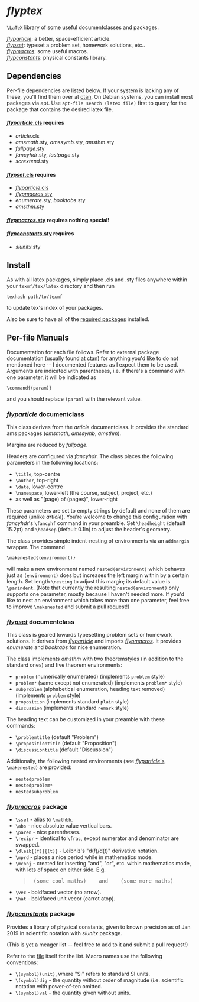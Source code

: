 # *flyptex*
`\LaTeX` library of some useful documentclasses and packages.

[*flyparticle*](#flyparticle-documentclass): a better, space-efficient article.  
[*flypset*](#flypset-documentclass): typeset a problem set, homework solutions, etc..  
[*flypmacros*](#flypmacros-package): some useful macros.  
[*flypconstants*](#flypconstants-package): physical constants library.


## Dependencies

Per-file dependencies are listed below. If your system is lacking any of these, you'll find them over at [ctan](https://ctan.org). On Debian systems, you can install most packages via apt. Use `apt-file search (latex file)` first to query for the package that contains the desired latex file.

#### [*flyparticle*.cls](flyparticle.cls) requires
* *article*.cls
* *amsmath*.sty, *amssymb*.sty, *amsthm*.sty
* *fullpage*.sty
* *fancyhdr*.sty, *lastpage*.sty
* *scrextend*.sty

#### [*flypset*.cls](flypset.cls) requires
* [*flyparticle*.cls](flyparticle.cls)
* [*flypmacros*.sty](flypmacros.sty)
* *enumerate*.sty, *booktabs*.sty
* *amsthm*.sty

#### [*flypmacros*.sty](flypmacros.sty) requires nothing special!

#### [*flypconstants*.sty](flypconstants.sty) requires
* *siunitx*.sty


## Install

As with all latex packages, simply place .cls and .sty files anywhere within your `texmf/tex/latex` directory and then run

    texhash path/to/texmf

to update tex's index of your packages.

Also be sure to have all of the [required packages](#Dependencies) installed.


## Per-file Manuals

Documentation for each file follows. Refer to external package documentation (usually found at [ctan](https://ctan.org)) for anything you'd like to do not mentioned here -- I documented features as I expect them to be used. Arguments are indicated with parentheses, i.e. if there's a command with one parameter, it will be indicated as

    \command{(param)}

and you should replace `(param)` with the relevant value.

### [*flyparticle*](flyparticle.cls) documentclass

This class derives from the *article* documentclass. It provides the standard ams packages (*amsmath*, *amssymb*, *amsthm*).

Margins are reduced by *fullpage*.

Headers are configured via *fancyhdr*. The class places the following parameters in the following locations:
* `\title`, top-centre
* `\author`, top-right
* `\date`, lower-centre
* `\namespace`, lower-left (the course, subject, project, etc.)
* as well as "(page) of (pages)", lower-right

These parameters are set to empty strings by default and none of them are required (unlike *article*). You're welcome to change this configuration with *fancyhdr*'s `\fancyhf` command in your preamble. Set `\headheight` (default 15.2pt) and `\headsep` (default 0.1in) to adjust the header's geometry.

The class provides simple indent-nesting of environments via an `addmargin` wrapper. The command

    \makenested{(environment)}

will make a new environment named `nested(environment)` which behaves just as `(environment)` does but increases the left margin within by a certain length. Set length `\nesting` to adjust this margin; its default value is `\parindent`. (Note that currently the resulting `nested(environment)` only supports one parameter, mostly because I haven't needed more. If you'd like to nest an environment which takes more than one parameter, feel free to improve `\makenested` and submit a pull request!)

### [*flypset*](flypset.cls) documentclass

This class is geared towards typesetting problem sets or homework solutions. It derives from [*flyparticle*](#flyparticle-documentclass) and imports [*flypmacros*](#flypmacros-package). It provides *enumerate* and *booktabs* for nice enumeration.

The class implements *amsthm* with two theoremstyles (in addition to the standard ones) and five theorem environments:
* `problem` (numerically enumerated) (implements `problem` style)
* `problem*` (same except not enumerated) (implements `problem*` style)
* `subproblem` (alphabetical enumeration, heading text removed) (implements `problem` style)
* `proposition` (implements standard `plain` style)
* `discussion` (implements standard `remark` style)

The heading text can be customized in your preamble with these commands:
* `\problemtitle` (default "Problem")
* `\propositiontitle` (default "Proposition")
* `\discussiontitle` (default "Discussion")

Additionally, the following nested environments (see [*flyparticle*'s](#flyparticle-documentclass) `\makenested`) are provided:
* `nestedproblem`
* `nestedproblem*`
* `nestedsubproblem`

### [*flypmacros*](flypmacros.sty) package

* `\sset` - alias to `\mathbb`.
* `\abs` - nice absolute value vertical bars.
* `\paren` - nice parentheses.
* `\recipr` - identical to `\frac`, except numerator and denominator are swapped.
* `\dleib{(f)}{(t)}` - Leibniz's "d(f)/d(t)" derivative notation.
* `\mprd` - places a nice period while in mathematics mode.
* `\mconj` - created for inserting "and", "or", etc. within mathematics mode, with lots of space on either side. E.g.
  > <pre> (some cool maths)    and    (some more maths) </pre>
* `\vec` - boldfaced vector (no arrow).
* `\hat` - boldfaced unit vecor (carrot atop).

### [*flypconstants*](flypconstants.sty) package

Provides a library of physical constants, given to known precision as of Jan 2019 in scientific notation with *siunitx* package.

(This is yet a meager list -- feel free to add to it and submit a pull request!)

Refer to the [file](flypconstants.sty) itself for the list. Macro names use the following conventions:
* `\(symbol)(unit)`, where "SI" refers to standard SI units.
* `\(symbol)dig` - the quantity without order of magnitude (i.e. scientific notation with power-of-ten omitted.
* `\(symbol)val` - the quantity given without units.
